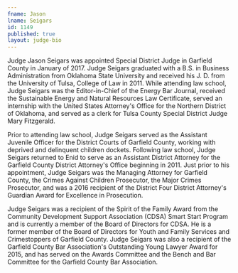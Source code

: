 ```yaml
---
fname: Jason
lname: Seigars
id: 1149
published: true
layout: judge-bio
---
```

Judge Jason Seigars was appointed Special District Judge in Garfield
County in January of 2017. Judge Seigars graduated with a B.S. in
Business Administration from Oklahoma State University and received his
J. D. from the University of Tulsa, College of Law in 2011. While
attending law school, Judge Seigars was the Editor-in-Chief of the
Energy Bar Journal, received the Sustainable Energy and Natural
Resources Law Certificate, served an internship with the United States
Attorney's Office for the Northern District of Oklahoma, and served as a
clerk for Tulsa County Special District Judge Mary Fitzgerald.

Prior to attending law school, Judge Seigars served as the Assistant
Juvenile Officer for the District Courts of Garfield County, working
with deprived and delinquent children dockets. Following law school,
Judge Seigars returned to Enid to serve as an Assistant District
Attorney for the Garfield County District Attorney's Office beginning in
2011. Just prior to his appointment, Judge Seigars was the Managing
Attorney for Garfield County, the Crimes Against Children Prosecutor,
the Major Crimes Prosecutor, and was a 2016 recipient of the District
Four District Attorney's Guardian Award for Excellence in Prosecution.

Judge Seigars was a recipient of the Spirit of the Family Award from
the Community Development Support Association (CDSA) Smart Start Program
and is currently a member of the Board of Directors for CDSA. He is a
former member of the Board of Directors for Youth and Family Services
and Crimestoppers of Garfield County. Judge Seigars was also a recipient
of the Garfield County Bar Association's Outstanding Young Lawyer Award
for 2015, and has served on the Awards Committee and the Bench and Bar
Committee for the Garfield County Bar Association.

